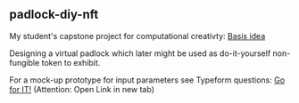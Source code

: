 ## padlock-diy-nft

My student's capstone project for computational creativty: [Basis idea](Padlock_DIY_NFT.pptx)

Designing a virtual padlock which later might be used as do-it-yourself non-fungible token to exhibit.

For a mock-up prototype for input parameters see Typeform questions: [Go for IT!](https://d23ts0502kd.typeform.com/to/PJymS2qK) (Attention: Open Link in new tab)
